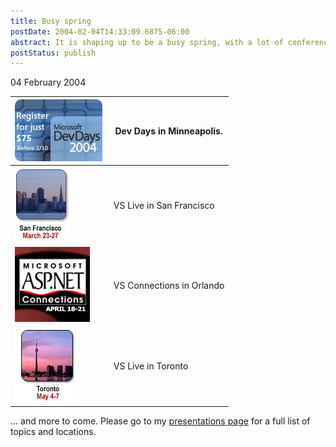 ```yaml
---
title: Busy spring
postDate: 2004-02-04T14:33:09.6875-06:00
abstract: It is shaping up to be a busy spring, with a lot of conferences and events!
postStatus: publish
---
```

04 February 2004




| [![](binary/devdays140x99.jpg)](http://msdn.microsoft.com/events/devdays/) |  Dev Days in Minneapolis. |
| --- | --- |
| [![](binary/mainpanel_sf.jpg)](http://www.vslive.com/) |  VS Live in San Francisco |
| [![](binary/ASP_120x120.gif)](http://www.vsconnections.com/) |  VS Connections in Orlando |
| [![](binary/mainpanel_to.jpg)](http://www.vslive.com/) |  VS Live in Toronto |


... and more to come. Please go to my [presentations page](/presentations.aspx) for a full list of topics and locations.


